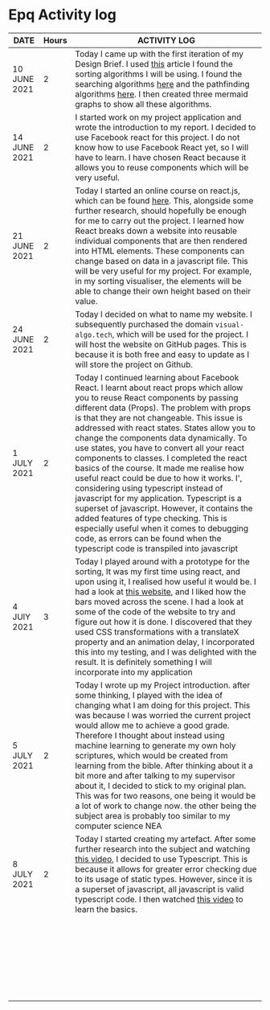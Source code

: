 # Epq Activity log

| **DATE**     | **Hours** | **ACTIVITY LOG**                                                                                                                                                                                                                                                                                                                                                                                                                                                                                                                                                                                                                                                                                                                                                                                                                     |
| ------------ | --------- | ------------------------------------------------------------------------------------------------------------------------------------------------------------------------------------------------------------------------------------------------------------------------------------------------------------------------------------------------------------------------------------------------------------------------------------------------------------------------------------------------------------------------------------------------------------------------------------------------------------------------------------------------------------------------------------------------------------------------------------------------------------------------------------------------------------------------------------ |
| 10 JUNE 2021 | 2         | Today I came up with the first iteration of my Design Brief. I used [this](https://www.freecodecamp.org/news/sorting-algorithms-explained-with-examples-in-python-java-and-c/) article I found the sorting algorithms I will be using. I found the searching algorithms [here](https://www.geeksforgeeks.org/searching-algorithms/) and the pathfinding algorithms [here](https://www.geeksforgeeks.org/fundamentals-of-algorithms/?ref=shm). I then created three mermaid graphs to show all these algorithms.                                                                                                                                                                                                                                                                                                                      |
| 14 JUNE 2021 | 2         | I started work on my project application and wrote the introduction to my report. I decided to use Facebook react for this project. I do not know how to use Facebook React yet, so I will have to learn. I have chosen React because it allows you to reuse components which will be very useful.                                                                                                                                                                                                                                                                                                                                                                                                                                                                                                                                   |
| 21 JUNE 2021 | 2         | Today I started an online course on react.js, which can be found [here](https://teamtreehouse.com/tracks/learn-react). This, alongside some further research, should hopefully be enough for me to carry out the project. I learned how React breaks down a website into reusable individual components that are then rendered into HTML elements. These components can change based on data in a javascript file. This will be very useful for my project. For example, in my sorting visualiser, the elements will be able to change their own height based on their value.                                                                                                                                                                                                                                                        |
| 24 JUNE 2021 | 2         | Today I decided on what to name my website. I subsequently purchased the domain `visual-algo.tech`, which will be used for the project. I will host the website on GitHub pages. This is because it is both free and easy to update as I will store the project on Github.                                                                                                                                                                                                                                                                                                                                                                                                                                                                                                                                                           |
| 1 JULY 2021  | 2         | Today I continued learning about Facebook React. I learnt about react props which allow you to reuse React components by passing different data (Props). The problem with props is that they are not changeable. This issue is addressed with react states. States allow you to change the components data dynamically. To use states, you have to convert all your react components to classes. I completed the react basics of the course. It made me realise how useful react could be due to how it works. I', considering using typescript instead of javascript for my application. Typescript is a superset of javascript. However, it contains the added features of type checking. This is especially useful when it comes to debugging code, as errors can be found when the typescript code is transpiled into javascript |
| 4 JUlY 2021  | 3         | Today I played around with a prototype for the sorting, It was my first time using react, and upon using it, I realised how useful it would be. I had a look at [this website](https://algobook-io.github.io/Searching-Sorting-Visualizer/#/sort), and I liked how the bars moved across the scene. I had a look at some of the code of the website to try and figure out how it is done. I discovered that they used CSS transformations with a translateX property and an animation delay, I incorporated this into my testing, and I was delighted with the result. It is definitely something I will incorporate into my application                                                                                                                                                                                             |
| 5 JULY 2021  | 2         | Today I wrote up my Project introduction. after some thinking, I played with the idea of changing what I am doing for this project. This was because I was worried the current project would allow me to achieve a good grade. Therefore I thought about instead using machine learning to generate my own holy scriptures, which would be created from learning from the bible. After thinking about it a bit more and after talking to my supervisor about it, I decided to stick to my original plan. This was for two reasons, one being it would be a lot of work to change now. the other being the subject area is probably too similar to my computer science NEA                                                                                                                                                            |
| 8 JULY 2021  | 2         | Today I started creating my artefact. After some further research into the subject and watching [this video](https://youtu.be/ydkQlJhodio), I decided to use Typescript. This is because it allows for greater error checking due to its usage of static types. However, since it is a superset of javascript, all javascript is valid typescript code. I then watched [this video](https://youtu.be/ahCwqrYpIuM) to learn the basics.                                                                                                                                                                                                                                                                                                                                                                                               |
|              |           |                                                                                                                                                                                                                                                                                                                                                                                                                                                                                                                                                                                                                                                                                                                                                                                                                                      |
|              |           |                                                                                                                                                                                                                                                                                                                                                                                                                                                                                                                                                                                                                                                                                                                                                                                                                                      |
|              |           |                                                                                                                                                                                                                                                                                                                                                                                                                                                                                                                                                                                                                                                                                                                                                                                                                                      |
|              |           |                                                                                                                                                                                                                                                                                                                                                                                                                                                                                                                                                                                                                                                                                                                                                                                                                                      |
|              |           |                                                                                                                                                                                                                                                                                                                                                                                                                                                                                                                                                                                                                                                                                                                                                                                                                                      |
|              |           |                                                                                                                                                                                                                                                                                                                                                                                                                                                                                                                                                                                                                                                                                                                                                                                                                                      |
|              |           |                                                                                                                                                                                                                                                                                                                                                                                                                                                                                                                                                                                                                                                                                                                                                                                                                                      |
|              |           |                                                                                                                                                                                                                                                                                                                                                                                                                                                                                                                                                                                                                                                                                                                                                                                                                                      |
|              |           |                                                                                                                                                                                                                                                                                                                                                                                                                                                                                                                                                                                                                                                                                                                                                                                                                                      |
|              |           |                                                                                                                                                                                                                                                                                                                                                                                                                                                                                                                                                                                                                                                                                                                                                                                                                                      |
|              |           |                                                                                                                                                                                                                                                                                                                                                                                                                                                                                                                                                                                                                                                                                                                                                                                                                                      |
|              |           |                                                                                                                                                                                                                                                                                                                                                                                                                                                                                                                                                                                                                                                                                                                                                                                                                                      |
|              |           |                                                                                                                                                                                                                                                                                                                                                                                                                                                                                                                                                                                                                                                                                                                                                                                                                                      |
|              |           |                                                                                                                                                                                                                                                                                                                                                                                                                                                                                                                                                                                                                                                                                                                                                                                                                                      |
|              |           |                                                                                                                                                                                                                                                                                                                                                                                                                                                                                                                                                                                                                                                                                                                                                                                                                                      |
|              |           |                                                                                                                                                                                                                                                                                                                                                                                                                                                                                                                                                                                                                                                                                                                                                                                                                                      |
|              |           |                                                                                                                                                                                                                                                                                                                                                                                                                                                                                                                                                                                                                                                                                                                                                                                                                                      |
|              |           |                                                                                                                                                                                                                                                                                                                                                                                                                                                                                                                                                                                                                                                                                                                                                                                                                                      |
|              |           |                                                                                                                                                                                                                                                                                                                                                                                                                                                                                                                                                                                                                                                                                                                                                                                                                                      |
|              |           |                                                                                                                                                                                                                                                                                                                                                                                                                                                                                                                                                                                                                                                                                                                                                                                                                                      |
|              |           |                                                                                                                                                                                                                                                                                                                                                                                                                                                                                                                                                                                                                                                                                                                                                                                                                                      |
|              |           |                                                                                                                                                                                                                                                                                                                                                                                                                                                                                                                                                                                                                                                                                                                                                                                                                                      |
|              |           |                                                                                                                                                                                                                                                                                                                                                                                                                                                                                                                                                                                                                                                                                                                                                                                                                                      |
|              |           |                                                                                                                                                                                                                                                                                                                                                                                                                                                                                                                                                                                                                                                                                                                                                                                                                                      |
|              |           |                                                                                                                                                                                                                                                                                                                                                                                                                                                                                                                                                                                                                                                                                                                                                                                                                                      |
|              |           |                                                                                                                                                                                                                                                                                                                                                                                                                                                                                                                                                                                                                                                                                                                                                                                                                                      |
|              |           |                                                                                                                                                                                                                                                                                                                                                                                                                                                                                                                                                                                                                                                                                                                                                                                                                                      |
|              |           |                                                                                                                                                                                                                                                                                                                                                                                                                                                                                                                                                                                                                                                                                                                                                                                                                                      |
